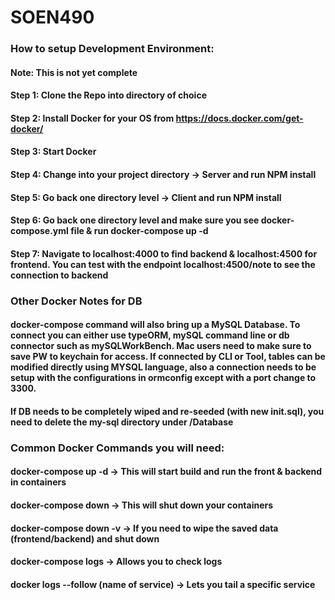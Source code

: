 # SOEN490

### How to setup Development Environment:
#### Note: This is not yet complete 

#### Step 1: Clone the Repo into directory of choice
#### Step 2: Install Docker for your OS from https://docs.docker.com/get-docker/
#### Step 3: Start Docker
#### Step 4: Change into your project directory -> Server and run NPM install
#### Step 5: Go back one directory level -> Client and run NPM install
#### Step 6: Go back one directory level and make sure you see docker-compose.yml file & run docker-compose up -d
#### Step 7: Navigate to localhost:4000 to find backend & localhost:4500 for frontend. You can test with the endpoint localhost:4500/note to see the connection to backend

### Other Docker Notes for DB
#### docker-compose command will also bring up a MySQL Database. To connect you can either use typeORM, mySQL command line or db connector such as mySQLWorkBench. Mac users need to make sure to save PW to keychain for access. If connected by CLI or Tool, tables can be modified directly using MYSQL language, also a connection needs to be setup with the configurations in ormconfig except with a port change to 3300.
#### If DB needs to be completely wiped and re-seeded (with new init.sql), you need to delete the my-sql directory under /Database


### Common Docker Commands you will need:
#### docker-compose up -d -> This will start build and run the front & backend in containers
#### docker-compose down -> This will shut down your containers
#### docker-compose down -v -> If you need to wipe the saved data (frontend/backend) and shut down
#### docker-compose logs -> Allows you to check logs
#### docker logs --follow (name of service) -> Lets you tail a specific service

